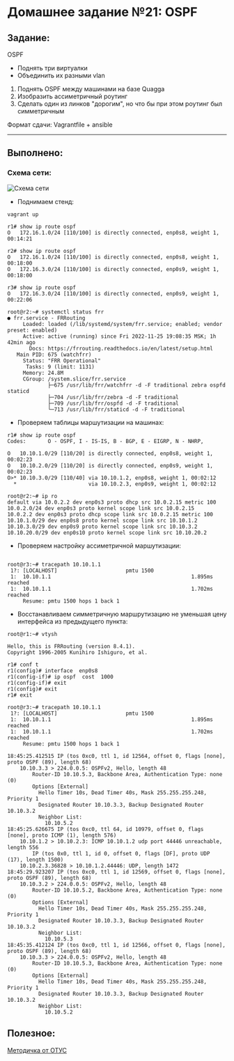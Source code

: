 # **Домашнее задание №21: OSPF**

## **Задание:**

OSPF
- Поднять три виртуалки
- Объединить их разными vlan
1. Поднять OSPF между машинами на базе Quagga
2. Изобразить ассиметричный роутинг
3. Сделать один из линков "дорогим", но что бы при этом роутинг был симметричным

Формат сдачи:
Vagrantfile + ansible

---

## **Выполнено:**

### Схема сети:

![Схема сети](ospfv2.png)

- Поднимаем стенд:
```
vagrant up
```
```
r1# show ip route ospf
O   172.16.1.0/24 [110/100] is directly connected, enp0s8, weight 1, 00:14:21

r2# show ip route ospf
O   172.16.1.0/24 [110/100] is directly connected, enp0s8, weight 1, 00:18:00
O   172.16.3.0/24 [110/100] is directly connected, enp0s9, weight 1, 00:18:00

r3# show ip route ospf
O   172.16.3.0/24 [110/100] is directly connected, enp0s9, weight 1, 00:22:06
```
```
root@r2:~# systemctl status frr
● frr.service - FRRouting
     Loaded: loaded (/lib/systemd/system/frr.service; enabled; vendor preset: enabled)
     Active: active (running) since Fri 2022-11-25 19:08:35 MSK; 1h 42min ago
       Docs: https://frrouting.readthedocs.io/en/latest/setup.html
   Main PID: 675 (watchfrr)
     Status: "FRR Operational"
      Tasks: 9 (limit: 1131)
     Memory: 24.8M
     CGroup: /system.slice/frr.service
             ├─675 /usr/lib/frr/watchfrr -d -F traditional zebra ospfd staticd
             ├─704 /usr/lib/frr/zebra -d -F traditional
             ├─709 /usr/lib/frr/ospfd -d -F traditional
             └─713 /usr/lib/frr/staticd -d -F traditional
```             
- Проверяем таблицы маршутизации на машинах:
```
r1# show ip route ospf 
Codes:       O - OSPF, I - IS-IS, B - BGP, E - EIGRP, N - NHRP,

O   10.10.1.0/29 [110/20] is directly connected, enp0s8, weight 1, 00:02:23
O   10.10.2.0/29 [110/20] is directly connected, enp0s9, weight 1, 00:02:23
O>* 10.10.3.0/29 [110/40] via 10.10.1.2, enp0s8, weight 1, 00:02:12
  *                       via 10.10.2.3, enp0s9, weight 1, 00:02:12

root@r2:~# ip ro
default via 10.0.2.2 dev enp0s3 proto dhcp src 10.0.2.15 metric 100 
10.0.2.0/24 dev enp0s3 proto kernel scope link src 10.0.2.15 
10.0.2.2 dev enp0s3 proto dhcp scope link src 10.0.2.15 metric 100 
10.10.1.0/29 dev enp0s8 proto kernel scope link src 10.10.1.2 
10.10.3.0/29 dev enp0s9 proto kernel scope link src 10.10.3.2 
10.10.20.0/29 dev enp0s10 proto kernel scope link src 10.10.20.2

```

- Проверяем настройку ассиметричной маршутизации:
```

root@r3:~# tracepath 10.10.1.1
 1?: [LOCALHOST]                      pmtu 1500
 1:  10.10.1.1                                             1.895ms reached
 1:  10.10.1.1                                             1.702ms reached
     Resume: pmtu 1500 hops 1 back 1 

```

- Восстанавливаем симметричную маршрутизацию не уменьшая цену интерфейса из предыдущего пункта:
```
root@r1:~# vtysh

Hello, this is FRRouting (version 8.4.1).
Copyright 1996-2005 Kunihiro Ishiguro, et al.

r1# conf t
r1(config)# interface  enp0s8
r1(config-if)# ip ospf  cost  1000
r1(config-if)# exit
r1(config)# exit
r1# exit

root@r3:~# tracepath 10.10.1.1
 1?: [LOCALHOST]                      pmtu 1500
 1:  10.10.1.1                                             1.895ms reached
 1:  10.10.1.1                                             1.702ms reached
     Resume: pmtu 1500 hops 1 back 1 

18:45:25.412515 IP (tos 0xc0, ttl 1, id 12564, offset 0, flags [none], proto OSPF (89), length 68)
    10.10.3.3 > 224.0.0.5: OSPFv2, Hello, length 48
        Router-ID 10.10.5.3, Backbone Area, Authentication Type: none (0)
        Options [External]
          Hello Timer 10s, Dead Timer 40s, Mask 255.255.255.248, Priority 1
          Designated Router 10.10.3.3, Backup Designated Router 10.10.3.2
          Neighbor List:
            10.10.5.2
18:45:25.626675 IP (tos 0xc0, ttl 64, id 10979, offset 0, flags [none], proto ICMP (1), length 576)
    10.10.1.2 > 10.10.2.3: ICMP 10.10.1.2 udp port 44446 unreachable, length 556
        IP (tos 0x0, ttl 1, id 0, offset 0, flags [DF], proto UDP (17), length 1500)
    10.10.2.3.36828 > 10.10.1.2.44446: UDP, length 1472
18:45:29.923207 IP (tos 0xc0, ttl 1, id 12569, offset 0, flags [none], proto OSPF (89), length 68)
    10.10.3.2 > 224.0.0.5: OSPFv2, Hello, length 48
        Router-ID 10.10.5.2, Backbone Area, Authentication Type: none (0)
        Options [External]
          Hello Timer 10s, Dead Timer 40s, Mask 255.255.255.248, Priority 1
          Designated Router 10.10.3.3, Backup Designated Router 10.10.3.2
          Neighbor List:
            10.10.5.3
18:45:35.412124 IP (tos 0xc0, ttl 1, id 12566, offset 0, flags [none], proto OSPF (89), length 68)
    10.10.3.3 > 224.0.0.5: OSPFv2, Hello, length 48
        Router-ID 10.10.5.3, Backbone Area, Authentication Type: none (0)
        Options [External]
          Hello Timer 10s, Dead Timer 40s, Mask 255.255.255.248, Priority 1
          Designated Router 10.10.3.3, Backup Designated Router 10.10.3.2
          Neighbor List:
            10.10.5.2

```

## **Полезное:**

[Методичка от ОТУС](https://github.com/mbfx/otus-linux-adm/blob/master/dynamic_routing_guideline/README.md)
